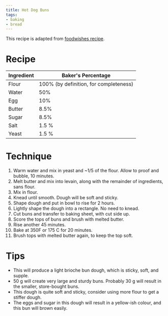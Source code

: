```yaml
---
title: Hot Dog Buns
tags:
- baking
- bread
---
```


This recipe is adapted from [foodwishes recipe][1].

[1]: https://www.allrecipes.com/recipe/237824/chef-johns-hot-dog-buns/

# Recipe

Ingredient | Baker's Percentage
|-|-|
Flour | 100% (by definition, for completeness)
Water | 50%
Egg | 10%
Butter | 8.5%
Sugar | 8.5%
Salt | 1.5 %
Yeast | 1.5 %

# Technique

1. Warm water and mix in yeast and ~1/5 of the flour.
   Allow to proof and bubble, 10 minutes.
1. Melt butter and mix into levain, along with the remainder of ingredients, sans flour.
1. Mix in flour.
1. Knead until smooth.
   Dough will be soft and sticky.
1. Shape dough and put in bowl to rise for 2 hours.
1. Lightly shape the dough into a rectangle.
   No need to knead.
1. Cut buns and transfer to baking sheet, with cut side up.
1. Score the tops of buns and brush with melted butter.
1. Rise another 45 minutes.
1. Bake at 350F or 175 C for 20 minutes.
1. Brush tops with melted butter again, to keep the top soft.

# Tips

* This will produce a light brioche bun dough, which is sticky, soft, and supple.
* 50 g will create very large and sturdy buns.
  Probably 30 g will result in the smaller, store-bought buns.
* This dough is quite soft and sticky, consider using more flour to get a stiffer dough.
* The eggs and sugar in this dough will result in a yellow-ish colour, and this bun will brown easily.
